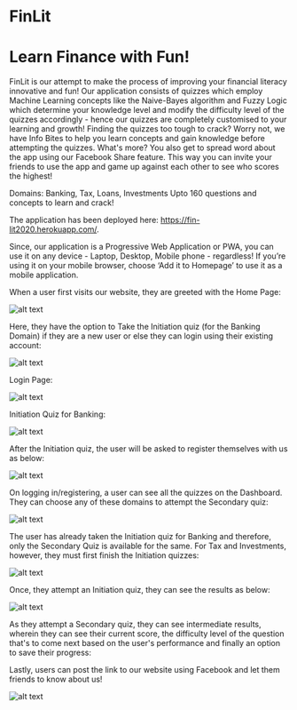 # FinLit

# Learn Finance with Fun!

FinLit is our attempt to make the process of improving your financial literacy innovative and fun! Our application consists of quizzes which employ Machine Learning concepts like the Naive-Bayes algorithm and Fuzzy Logic which determine your knowledge level and modify the difficulty level of the quizzes accordingly - hence our quizzes are completely customised to your learning and growth! Finding the quizzes too tough to crack? Worry not, we have Info Bites to help you learn concepts and gain knowledge before attempting the quizzes. What's more? You also get to spread word about the app using our Facebook Share feature. This way you can invite your friends to use the app and game up against each other to see who scores the highest!

Domains: Banking, Tax, Loans, Investments
Upto 160 questions and concepts to learn and crack!

The application has been deployed here:  https://fin-lit2020.herokuapp.com/.

Since, our application is a Progressive Web Application or PWA, you can use it on any device - Laptop, Desktop, Mobile phone - regardless! If you’re using it on your mobile browser, choose ‘Add it to Homepage’ to use it as a mobile application.

When a user first visits our website, they are greeted with the Home Page:

![alt text](https://github.com/kets99/Fin-Lit/blob/hints-exp-timer/assets/images/img1.PNG)


Here, they have the option to Take the Initiation quiz (for the Banking Domain) if they are a new user or else they can login using their existing account:

![alt text](https://github.com/kets99/Fin-Lit/blob/hints-exp-timer/assets/images/img2.PNG)



Login Page:

![alt text](https://github.com/kets99/Fin-Lit/blob/hints-exp-timer/assets/images/img4.PNG)



Initiation Quiz for Banking: 

![alt text](https://github.com/kets99/Fin-Lit/blob/hints-exp-timer/assets/images/img5.PNG)



After the Initiation quiz, the user will be asked to register themselves with us as below:

![alt text](https://github.com/kets99/Fin-Lit/blob/hints-exp-timer/assets/images/img3.PNG)




On logging in/registering, a user can see all the quizzes on the Dashboard. They can choose any of these domains to attempt the Secondary quiz:

![alt text](https://github.com/kets99/Fin-Lit/blob/hints-exp-timer/assets/images/img6.PNG)



The user has already taken the Initiation quiz for Banking and therefore, only the Secondary Quiz is available for the same. For Tax and Investments, however, they must first finish the Initiation quizzes:

![alt text](https://github.com/kets99/Fin-Lit/blob/hints-exp-timer/assets/images/img7.PNG)



Once, they attempt an Initiation quiz, they can see the results as below:

![alt text](https://github.com/kets99/Fin-Lit/blob/hints-exp-timer/assets/images/img8.PNG)



As they attempt a Secondary quiz, they can see intermediate results, wherein they can see their current score, the difficulty level of the question that's to come next based on the user's performance and finally an option to save their progress:



Lastly, users can post the link to our website using Facebook and let them friends to know about us!

![alt text](https://github.com/kets99/Fin-Lit/blob/hints-exp-timer/assets/images/img9.PNG)
